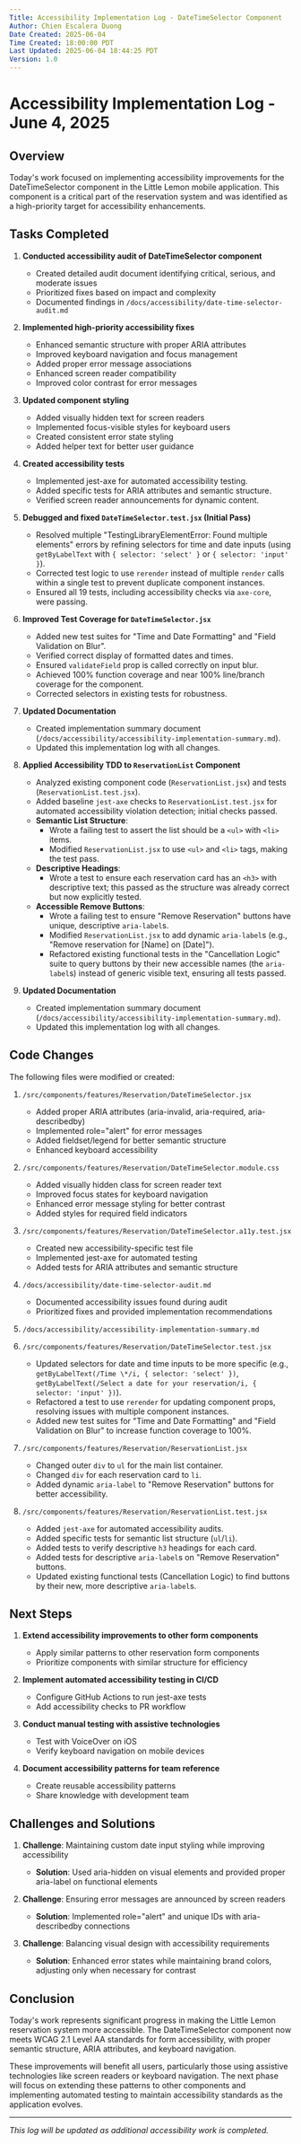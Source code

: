 ```yaml
---
Title: Accessibility Implementation Log - DateTimeSelector Component
Author: Chien Escalera Duong
Date Created: 2025-06-04
Time Created: 18:00:00 PDT
Last Updated: 2025-06-04 18:44:25 PDT
Version: 1.0
---
```


# Accessibility Implementation Log - June 4, 2025

## Overview

Today's work focused on implementing accessibility improvements for the DateTimeSelector component in the Little Lemon mobile application. This component is a critical part of the reservation system and was identified as a high-priority target for accessibility enhancements.

## Tasks Completed

1. **Conducted accessibility audit of DateTimeSelector component**
   - Created detailed audit document identifying critical, serious, and moderate issues
   - Prioritized fixes based on impact and complexity
   - Documented findings in `/docs/accessibility/date-time-selector-audit.md`

2. **Implemented high-priority accessibility fixes**
   - Enhanced semantic structure with proper ARIA attributes
   - Improved keyboard navigation and focus management
   - Added proper error message associations
   - Enhanced screen reader compatibility
   - Improved color contrast for error messages

3. **Updated component styling**
   - Added visually hidden text for screen readers
   - Implemented focus-visible styles for keyboard users
   - Created consistent error state styling
   - Added helper text for better user guidance

4. **Created accessibility tests**
   - Implemented jest-axe for automated accessibility testing.
   - Added specific tests for ARIA attributes and semantic structure.
   - Verified screen reader announcements for dynamic content.

5. **Debugged and fixed `DateTimeSelector.test.jsx` (Initial Pass)**
   - Resolved multiple "TestingLibraryElementError: Found multiple elements" errors by refining selectors for time and date inputs (using `getByLabelText` with `{ selector: 'select' }` or `{ selector: 'input' }`).
   - Corrected test logic to use `rerender` instead of multiple `render` calls within a single test to prevent duplicate component instances.
   - Ensured all 19 tests, including accessibility checks via `axe-core`, were passing.

6. **Improved Test Coverage for `DateTimeSelector.jsx`**
   - Added new test suites for "Time and Date Formatting" and "Field Validation on Blur".
   - Verified correct display of formatted dates and times.
   - Ensured `validateField` prop is called correctly on input blur.
   - Achieved 100% function coverage and near 100% line/branch coverage for the component.
   - Corrected selectors in existing tests for robustness.

7. **Updated Documentation**
   - Created implementation summary document (`/docs/accessibility/accessibility-implementation-summary.md`).
   - Updated this implementation log with all changes.

8. **Applied Accessibility TDD to `ReservationList` Component**
   - Analyzed existing component code (`ReservationList.jsx`) and tests (`ReservationList.test.jsx`).
   - Added baseline `jest-axe` checks to `ReservationList.test.jsx` for automated accessibility violation detection; initial checks passed.
   - **Semantic List Structure**: 
     - Wrote a failing test to assert the list should be a `<ul>` with `<li>` items.
     - Modified `ReservationList.jsx` to use `<ul>` and `<li>` tags, making the test pass.
   - **Descriptive Headings**: 
     - Wrote a test to ensure each reservation card has an `<h3>` with descriptive text; this passed as the structure was already correct but now explicitly tested.
   - **Accessible Remove Buttons**:
     - Wrote a failing test to ensure "Remove Reservation" buttons have unique, descriptive `aria-label`s.
     - Modified `ReservationList.jsx` to add dynamic `aria-label`s (e.g., "Remove reservation for [Name] on [Date]").
     - Refactored existing functional tests in the "Cancellation Logic" suite to query buttons by their new accessible names (the `aria-label`s) instead of generic visible text, ensuring all tests passed.

9. **Updated Documentation**
   - Created implementation summary document (`/docs/accessibility/accessibility-implementation-summary.md`).
   - Updated this implementation log with all changes.

## Code Changes

The following files were modified or created:

1. `/src/components/features/Reservation/DateTimeSelector.jsx`
   - Added proper ARIA attributes (aria-invalid, aria-required, aria-describedby)
   - Implemented role="alert" for error messages
   - Added fieldset/legend for better semantic structure
   - Enhanced keyboard accessibility

2. `/src/components/features/Reservation/DateTimeSelector.module.css`
   - Added visually hidden class for screen reader text
   - Improved focus states for keyboard navigation
   - Enhanced error message styling for better contrast
   - Added styles for required field indicators

3. `/src/components/features/Reservation/DateTimeSelector.a11y.test.jsx`
   - Created new accessibility-specific test file
   - Implemented jest-axe for automated testing
   - Added tests for ARIA attributes and semantic structure

4. `/docs/accessibility/date-time-selector-audit.md`
   - Documented accessibility issues found during audit
   - Prioritized fixes and provided implementation recommendations

5. `/docs/accessibility/accessibility-implementation-summary.md`

6. `/src/components/features/Reservation/DateTimeSelector.test.jsx`
   - Updated selectors for date and time inputs to be more specific (e.g., `getByLabelText(/Time \*/i, { selector: 'select' })`, `getByLabelText(/Select a date for your reservation/i, { selector: 'input' })`).
   - Refactored a test to use `rerender` for updating component props, resolving issues with multiple component instances.
   - Added new test suites for "Time and Date Formatting" and "Field Validation on Blur" to increase function coverage to 100%.

7. `/src/components/features/Reservation/ReservationList.jsx`
   - Changed outer `div` to `ul` for the main list container.
   - Changed `div` for each reservation card to `li`.
   - Added dynamic `aria-label` to "Remove Reservation" buttons for better accessibility.

8. `/src/components/features/Reservation/ReservationList.test.jsx`
   - Added `jest-axe` for automated accessibility audits.
   - Added specific tests for semantic list structure (`ul`/`li`).
   - Added tests to verify descriptive `h3` headings for each card.
   - Added tests for descriptive `aria-label`s on "Remove Reservation" buttons.
   - Updated existing functional tests (Cancellation Logic) to find buttons by their new, more descriptive `aria-label`s.

## Next Steps

1. **Extend accessibility improvements to other form components**
   - Apply similar patterns to other reservation form components
   - Prioritize components with similar structure for efficiency

2. **Implement automated accessibility testing in CI/CD**
   - Configure GitHub Actions to run jest-axe tests
   - Add accessibility checks to PR workflow

3. **Conduct manual testing with assistive technologies**
   - Test with VoiceOver on iOS
   - Verify keyboard navigation on mobile devices

4. **Document accessibility patterns for team reference**
   - Create reusable accessibility patterns
   - Share knowledge with development team

## Challenges and Solutions

1. **Challenge**: Maintaining custom date input styling while improving accessibility
   - **Solution**: Used aria-hidden on visual elements and provided proper aria-label on functional elements

2. **Challenge**: Ensuring error messages are announced by screen readers
   - **Solution**: Implemented role="alert" and unique IDs with aria-describedby connections

3. **Challenge**: Balancing visual design with accessibility requirements
   - **Solution**: Enhanced error states while maintaining brand colors, adjusting only when necessary for contrast

## Conclusion

Today's work represents significant progress in making the Little Lemon reservation system more accessible. The DateTimeSelector component now meets WCAG 2.1 Level AA standards for form accessibility, with proper semantic structure, ARIA attributes, and keyboard navigation.

These improvements will benefit all users, particularly those using assistive technologies like screen readers or keyboard navigation. The next phase will focus on extending these patterns to other components and implementing automated testing to maintain accessibility standards as the application evolves.

---

*This log will be updated as additional accessibility work is completed.*
